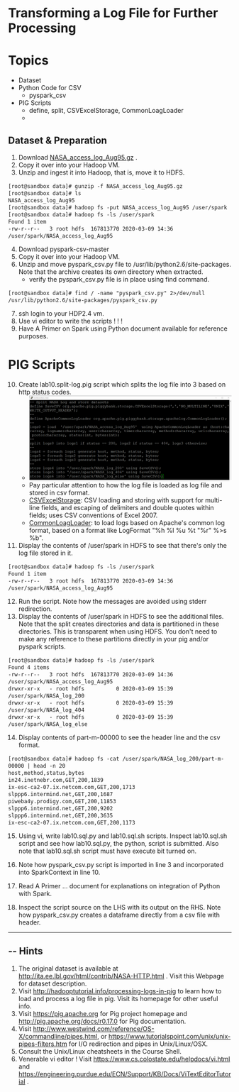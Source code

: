 # Transforming a Log File for Further Processing
# Topics
- Dataset 
- Python Code for CSV
    - pyspark_csv
- PIG Scripts
    - define, split, CSVExcelStorage, CommonLoagLoader
    - 

## Dataset & Preparation
1. Download [NASA_access_log_Aug95.gz](http://www.ftpstatus.com/file_properties.php?sname=ftp.cs.umass.edu&fid=66) .
2. Copy it over into your Hadoop VM.
3. Unzip and ingest it into Hadoop, that is, move it to HDFS.
```shell
[root@sandbox data]# gunzip -f NASA_access_log_Aug95.gz
[root@sandbox data]# ls
NASA_access_log_Aug95
[root@sandbox data]# hadoop fs -put NASA_access_log_Aug95 /user/spark
[root@sandbox data]# hadoop fs -ls /user/spark
Found 1 item
-rw-r--r--   3 root hdfs  167813770 2020-03-09 14:36 /user/spark/NASA_access_log_Aug95
```
4. Download pyspark-csv-master
5. Copy it over into your Hadoop VM.
6. Unzip and move pyspark_csv.py file to /usr/lib/python2.6/site-packages. Note that the archive creates its own directory when extracted.
    - verify the pyspark_csv.py file is in place using find command.
```shell
[root@sandbox data]# find / -name "pyspark_csv.py" 2>/dev/null
/usr/lib/python2.6/site-packages/pyspark_csv.py
```
7. ssh login to your HDP2.4 vm.
8. Use vi editor to write the scripts ! ! !
9. Have A Primer on Spark using Python document available for reference purposes. 
# PIG Scripts
10. Create lab10.split-log.pig script which splits the log file into 3 based on http status codes. 
    - ![log_split script](log_split.png)
    - Pay particular attention to how the log file is loaded as log file and stored in csv format.
    - [CSVExcelStorage](https://pig.apache.org/docs/latest/api/org/apache/pig/piggybank/storage/CSVExcelStorage.html): CSV loading and storing with support for multi-line fields, and escaping of delimiters and double quotes within fields; uses CSV conventions of Excel 2007. 
    - [CommonLoagLoader](https://pig.apache.org/docs/r0.17.0/api/org/apache/pig/piggybank/storage/apachelog/CommonLogLoader.html): to load logs based on Apache's common log format, based on a format like LogFormat "%h %l %u %t \"%r\" %>s %b".
11. Display the contents of /user/spark in HDFS to see that there's only the log file stored in it.
```shell
[root@sandbox data]# hadoop fs -ls /user/spark
Found 1 item
-rw-r--r--   3 root hdfs  167813770 2020-03-09 14:36 /user/spark/NASA_access_log_Aug95
```
12. Run the script. Note how the messages are avoided using stderr redirection.
13. Display the contents of /user/spark in HDFS to see the additional files. Note that the split creates directories and data is partitioned in these directories. This is transparent when using HDFS. You don't need to make any reference to these partitions directly in your pig and/or pyspark scripts.
```shell
[root@sandbox data]# hadoop fs -ls /user/spark
Found 4 items
-rw-r--r--   3 root hdfs  167813770 2020-03-09 14:36 /user/spark/NASA_access_log_Aug95
drwxr-xr-x   - root hdfs          0 2020-03-09 15:39 /user/spark/NASA_log_200
drwxr-xr-x   - root hdfs          0 2020-03-09 15:39 /user/spark/NASA_log_404
drwxr-xr-x   - root hdfs          0 2020-03-09 15:39 /user/spark/NASA_log_else
```
14. Display contents of part-m-00000 to see the header line and the csv format.
```shell
[root@sandbox data]# hadoop fs -cat /user/spark/NASA_log_200/part-m-00000 | head -n 20
host,method,status,bytes
in24.inetnebr.com,GET,200,1839
ix-esc-ca2-07.ix.netcom.com,GET,200,1713
slppp6.intermind.net,GET,200,1687
piweba4y.prodigy.com,GET,200,11853
slppp6.intermind.net,GET,200,9202
slppp6.intermind.net,GET,200,3635
ix-esc-ca2-07.ix.netcom.com,GET,200,1173
```
15. Using vi, write lab10.sql.py and lab10.sql.sh scripts. Inspect lab10.sql.sh script and see how lab10.sql.py, the python, script is submitted. Also note that lab10.sql.sh script must have execute bit turned on.

16. Note how pyspark_csv.py script is imported in line 3 and incorporated into SparkContext in line 10. 
17. Read A Primer ... document for explanations on integration of Python with Spark.
18. Inspect the script source on the LHS with its output on the RHS. Note how pyspark_csv.py creates a dataframe directly from a csv file with header.

-------------------------
--  Hints
-------------------------

1. The original dataset is available at http://ita.ee.lbl.gov/html/contrib/NASA-HTTP.html . Visit this Webpage for dataset description.
2. Visit http://hadooptutorial.info/processing-logs-in-pig to learn how to load and process a log file in pig. Visit its homepage for other useful info.
3. Visit https://pig.apache.org for Pig project homepage and http://pig.apache.org/docs/r0.17.0 for Pig documentation.
4. Visit http://www.westwind.com/reference/OS-X/commandline/pipes.html, or https://www.tutorialspoint.com/unix/unix-pipes-filters.htm for I/O redirection and pipes in Unix/Linux/OSX.
5. Consult the Unix/Linux cheatsheets in the Course Shell.
6. Venerable vi editor ! Visit https://www.cs.colostate.edu/helpdocs/vi.html and https://engineering.purdue.edu/ECN/Support/KB/Docs/ViTextEditorTutorial .
